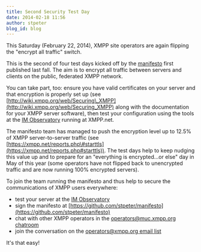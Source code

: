 ```yaml
---
title: Second Security Test Day
date: 2014-02-18 11:56
author: stpeter
blog_id: blog
---
```


This Saturday (February 22, 2014), XMPP site operators are again flipping the "encrypt all traffic" switch.

This is the second of four test days kicked off by the [manifesto](https://github.com/stpeter/manifesto/blob/master/manifesto.txt) first published last fall. The aim is to encrypt all traffic between servers and clients on the public, federated XMPP network.

You can take part, too: ensure you have valid certificates on your server and that encryption is properly set up (see [http://wiki.xmpp.org/web/Securing\_XMPP](http://wiki.xmpp.org/web/Securing_XMPP) along with the documentation for your XMPP server software), then test your configuration using the tools at the [IM Observatory](https://xmpp.net/) running at XMPP.net.

The manifesto team has managed to push the encryption level up to 12.5% of XMPP server-to-server traffic (see [https://xmpp.net/reports.php\#starttls](https://xmpp.net/reports.php#starttls)). The test days help to keep nudging this value up and to prepare for an "everything is encrypted...or else" day in May of this year (some operators have not flipped back to unencrypted traffic and are now running 100% encrypted servers).

To join the team running the manifesto and thus help to secure the communications of XMPP users everywhere:

-   test your server at the [IM Observatory](https://xmpp.net/)
-   sign the manifesto at [https://github.com/stpeter/manifesto](https://github.com/stpeter/manifesto)
-   chat with other XMPP operators in the [operators@muc.xmpp.org chatroom](xmpp:operators@muc.xmpp.org?join)
-   join the conversation on the [operators@xmpp.org email list](https://mail.jabber.org/mailman/listinfo/operators)

It's that easy!
